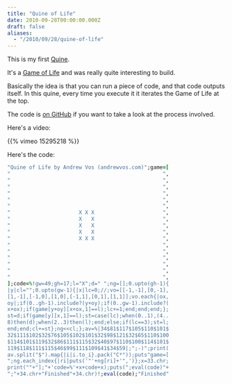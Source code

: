 ```yaml
---
title: "Quine of Life"
date: 2010-09-28T00:00:00.000Z
draft: false
aliases:
  - "/2010/09/28/quine-of-life"
---
```

This is my first [Quine](http://en.wikipedia.org/wiki/Quine_(computing)).

It's a [Game of Life](http://en.wikipedia.org/wiki/Conway's_Game_of_Life) and was really quite interesting to build.

Basically the idea is that you can run a piece of code, and that code outputs itself. In this quine, every time you execute it it iterates the Game of Life at the top.

The code is [on GitHub](http://github.com/AndrewVos/Quine-of-Life) if you want to take a look at the process involved.

Here's a video:

{{% vimeo 15295218 %}}

Here's the code:

```ruby
"Quine of Life by Andrew Vos (andrewvos.com)";game=[
"                                                 ",
"                                                 ",
"                                                 ",
"                                                 ",
"                                                 ",
"                                                 ",
"                      X X X                      ",
"                      X   X                      ",
"                      X   X                      ",
"                      X   X                      ",
"                      X X X                      ",
"                                                 ",
"                                                 ",
"                                                 ",
"                                                 ",
"                                                 ",
"                                                 ",
];code=%!gw=49;gh=17;l="X";d=" ";ng=[];0.upto(gh-1){
|y|cl="";0.upto(gw-1){|x|lc=0;//;vo=[[-1,-1],[0,-1],
[1,-1],[-1,0],[1,0],[-1,1],[0,1],[1,1]];vo.each{|ox,
oy|;if(0..gh-1).include?(y+oy);if(0..gw-1).include?(
x+ox);if(game[y+oy][x+ox,1]==l);lc+=1;end;end;end;};
st=d;if(game[y][x,1]==l);st=case(lc);when(0..1),(4..
8)then(d);when(2..3)then(l);end;else;if(lc==3);st=l;
end;end;cl+=st};ng<<cl;};av=%|34$81$117$105$110$101$
32$111$102$32$76$105$102$101$32$98$121$32$65$110$100
$114$101$119$32$86$111$115$32$40$97$110$100$114$101$
119$118$111$115$46$99$111$109$41$34$59|;";-)";print(
av.split("$").map{|i|i.to_i}.pack("C*"));puts"game=[
";ng.each_index{|ri|puts('"'+ng[ri]+'",')};x=33.chr;
print(""+"];"+'code=%'+x+code+x);puts(";eval(code)"+
";"+34.chr+"Finished"+34.chr)!;eval(code);"Finished"
```
